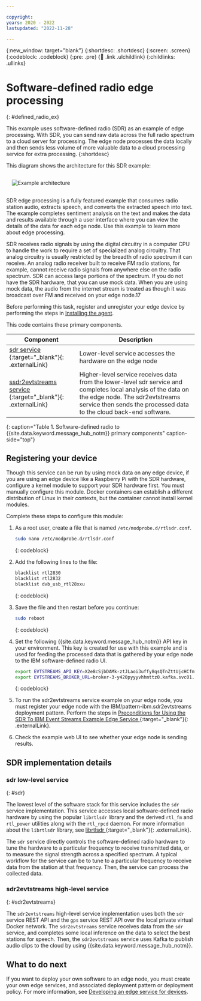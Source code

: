 ```yaml
---

copyright:
years: 2020 - 2022
lastupdated: "2022-11-28"

---
```


{:new_window: target="blank"}
{:shortdesc: .shortdesc}
{:screen: .screen}
{:codeblock: .codeblock}
{:pre: .pre}
{:child: .link .ulchildlink}
{:childlinks: .ullinks}

# Software-defined radio edge processing
{: #defined_radio_ex}

This example uses software-defined radio (SDR) as an example of edge processing. With SDR, you can send raw data across the full radio spectrum to a cloud server for processing. The edge node processes the data locally and then sends less volume of more valuable data to a cloud processing service for extra processing.
{:shortdesc}

This diagram shows the architecture for this SDR example:

<img src="../images/edge/08_sdrarch.svg" style="margin: 3%" alt="Example architecture">

SDR edge processing is a fully featured example that consumes radio station audio, extracts speech, and converts the extracted speech into text. The example completes sentiment analysis on the text and makes the data and results available through a user interface where you can view the details of the data for each edge node. Use this example to learn more about edge processing.

SDR receives radio signals by using the digital circuitry in a computer CPU to handle the work to require a set of specialized analog circuitry. That analog circuitry is usually restricted by the breadth of radio spectrum it can receive. An analog radio receiver built to receive FM radio stations, for example, cannot receive radio signals from anywhere else on the radio spectrum. SDR can access large portions of the spectrum. If you do not have the SDR hardware, that you can use mock data. When you are using mock data, the audio from the internet stream is treated as though it was broadcast over FM and received on your edge node.17

Before performing this task, register and unregister your edge device by performing the steps in [Installing the agent](registration.md).

This code contains these primary components.

|Component|Description|
|---------|-----------|
|[sdr service ](https://github.com/open-horizon/examples/tree/master/edge/services/sdr){:target="_blank"}{: .externalLink}|Lower-level service accesses the hardware on the edge node|
|[ssdr2evtstreams service ](https://github.com/open-horizon/examples/tree/master/edge/evtstreams/sdr2evtstreams){:target="_blank"}{: .externalLink}|Higher-level service receives data from the lower-level sdr service and completes local analysis of the data on the edge node. The sdr2evtstreams service then sends the processed data to the cloud back-end software.|
{: caption="Table 1. Software-defined radio to {{site.data.keyword.message_hub_notm}} primary components" caption-side="top"}

## Registering your device

Though this service can be run by using mock data on any edge device, if you are using an edge device like a Raspberry Pi with the SDR hardware, configure a kernel module to support your SDR hardware first. You must manually configure this module. Docker containers can establish a different distribution of Linux in their contexts, but the container cannot install kernel modules.

Complete these steps to configure this module:

1. As a root user, create a file that is named `/etc/modprobe.d/rtlsdr.conf`.

   ```bash
   sudo nano /etc/modprobe.d/rtlsdr.conf
   ```
   {: codeblock}

2. Add the following lines to the file:

   ```bash
   blacklist rtl2830
   blacklist rtl2832
   blacklist dvb_usb_rtl28xxu
   ```
   {: codeblock}

3. Save the file and then restart before you continue:

   ```bash
   sudo reboot
   ```
   {: codeblock}

4. Set the following {{site.data.keyword.message_hub_notm}} API key in your environment. This key is created for use with this example and is used for feeding the processed data that is gathered by your edge node to the IBM software-defined radio UI.

   ```bash
   export EVTSTREAMS_API_KEY=X2e8cSjbDAMk-ztJLaoi3uffy8qsQTnZttUjcHCfm7cp
   export EVTSTREAMS_BROKER_URL=broker-3-y420pyyyvhhmttz0.kafka.svc01.us-south.eventstreams.cloud.ibm.com:9093,broker-5-y420pyyyvhhmttz0.kafka.svc01.us-south.eventstreams.cloud.ibm.com:9093,broker-4-y420pyyyvhhmttz0.kafka.svc01.us-south.eventstreams.cloud.ibm.com:9093,broker-1-y420pyyyvhhmttz0.kafka.svc01.us-south.eventstreams.cloud.ibm.com:9093,broker-0-y420pyyyvhhmttz0.kafka.svc01.us-south.eventstreams.cloud.ibm.com:9093,broker-2-y420pyyyvhhmttz0.kafka.svc01.us-south.eventstreams.cloud.ibm.com:9093
   ```
   {: codeblock}

5. To run the sdr2evtstreams service example on your edge node, you must register your edge node with the IBM/pattern-ibm.sdr2evtstreams deployment pattern. Perform the steps in [Preconditions for Using the SDR To IBM Event Streams Example Edge Service ](https://github.com/open-horizon/examples/tree/master/edge/evtstreams/sdr2evtstreams){:target="_blank"}{: .externalLink}.

6. Check the example web UI to see whether your edge node is sending results.

## SDR implementation details

### sdr low-level service
{: #sdr}

The lowest level of the software stack for this service includes the `sdr` service implementation. This service accesses local software-defined radio hardware by using the popular `librtlsdr` library and the derived `rtl_fm` and `rtl_power` utilities along with the `rtl_rpcd` daemon. For more information about the `librtlsdr` library, see [librtlsdr ](https://github.com/librtlsdr/librtlsdr){:target="_blank"}{: .externalLink}.

The `sdr` service directly controls the software-defined radio hardware to tune the hardware to a particular frequency to receive transmitted data, or to measure the signal strength across a specified spectrum. A typical workflow for the service can be to tune to a particular frequency to receive data from the station at that frequency. Then, the service can process the collected data.

### sdr2evtstreams high-level service
{: #sdr2evtstreams}

The `sdr2evtstreams` high-level service implementation uses both the `sdr` service REST API and the `gps` service REST API over the local private virtual Docker network. The `sdr2evtstreams` service receives data from the `sdr` service, and completes some local inference on the data to select the best stations for speech. Then, the `sdr2evtstreams` service uses Kafka to publish audio clips to the cloud by using {{site.data.keyword.message_hub_notm}}.

## What to do next

If you want to deploy your own software to an edge node, you must create your own edge services, and associated deployment pattern or deployment policy. For more information, see [Developing an edge service for devices](../developing/developing.md).
